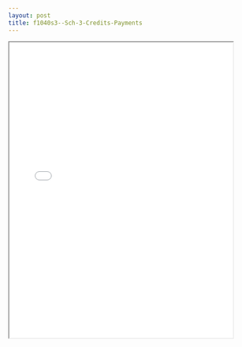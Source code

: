 ```yaml
---
layout: post
title: f1040s3--Sch-3-Credits-Payments
---
```


<div class="pdf-container">
<iframe src="/ea/assets/pdfs/f1040s3--Sch-3-Credits-Payments.pdf" height="600" width="90%" allowFullScreen="true"></iframe>
</div>


